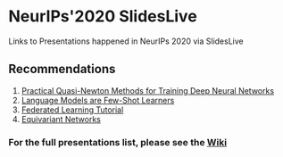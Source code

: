 # NeurIPs'2020 SlidesLive
Links to Presentations happened in NeurIPs 2020 via SlidesLive

## Recommendations
1. [Practical Quasi-Newton Methods for Training Deep Neural Networks](https://slideslive.com/38935916/practical-quasinewton-methods-for-training-deep-neural-networks)
2. [Language Models are Few-Shot Learners](https://slideslive.com/38938552/language-models-are-fewshot-learners)
3. [Federated Learning Tutorial](https://slideslive.com/38935813/federated-learning-tutorial)
4. [Equivariant Networks](https://slideslive.com/38943570/equivariant-networks)

### For the full presentations list, please see the [Wiki](https://github.com/MohamedAliRashad/NeurIPs-2020-SlidesLive/wiki)
